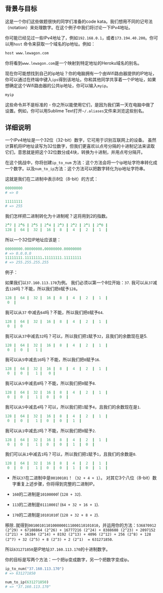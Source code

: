 ## 背景与目标

这是一个你们这些做题很快的同学们准备的code kata。我们想用不同的记号法（notation）来处理数字。在这个例子中我们将讨论一下IPv4地址。

你可能已经见过一些IPv4地址了，例如`192.168.0.1`，或者`173.194.40.200`。你可以用`host` 命令来获取一个域名的ip地址。例如：

```bash
host www.lewagon.com
```

你将看到`www.lewagon.com`是一个映射到特定地址的Heroku域名的别名。

现在你可能想找到自己的ip地址？你的电脑拥有一个由Wifi路由器提供的IP地址，你可以通过在终端中键入`ips`得到该地址。你和其他同学共享着一个IP地址，如果想确定这个Wifi路由器的公共ip地址，你可以输入`myip`。

```bash
myip
```

这些命令并不是标准的 - 你之所以能使用它们，是因为我们第一天在电脑中做了设置。例如，你可以用Sublime Text打开`~/.aliases`文件来浏览这些别名。

## 详细说明

一个IPv4地址是一个32位（32-bit）数字，它可用于识别互联网上的设备。
虽然计算机将IP地址读写为32位数字，但我们更喜欢以点号分隔的十进制记法来读取它们，意思就是把这个32位数分成4块，转换为十进制，并用点号分隔开。

在这个挑战中，你将创建`ip_to_num` 方法：这个方法会将一个ip地址字符串转化成一个数字。以及`num_to_ip`方法：这个方法可以把数字转化为ip地址字符串。

这就是我们在二进制中表示8位（8-bit）的方式：

```ruby
00000000
# => 0

11111111
# => 255
```

我们怎样把二进制转化为十进制呢？这将用到2的指数。

```ruby
2^7 | 2^6 | 2^5 | 2^4 | 2^3 | 2^2 | 2^1 | 2^0 |
128 |  64 |  32 |  16 |  8  |  4  |  2  |  1  |
```

所以一个32位IP地址应该是：
```ruby
00000000.00000000.00000000.00000000
# => 0.0.0.0
11111111.11111111.11111111.11111111
# => 255.255.255.255
```

例子：

如果我们以`37.160.113.170`为例。
我们必须以第一个8位开始：`37`.
我可以从`37`减去`128`吗？不能，所以我们把`0`赋予`128`。

```ruby
128 |  64 |  32 |  16 |  8  |  4  |  2  |  1  |
 0  |
```
我可以从`37` 中减去`64`吗？不能，所以我们把`0`赋予`64`.

```ruby
128 |  64 |  32 |  16 |  8  |  4  |  2  |  1  |
 0  |  0
```
我可以从`37`中减去`32`吗？可以，所以我们把`1`赋予`32`，且我们的余数现在是5.

```ruby
128 |  64 |  32 |  16 |  8  |  4  |  2  |  1  |
 0  |  0  |   1 |
```
我可以从`5`中减去`16`吗？不能，所以我们把`0`赋予`16`.

```ruby
128 |  64 |  32 |  16 |  8  |  4  |  2  |  1  |
 0  |  0  |   1 |   0 |
```
我可以从`5`中减去`8`吗？不能，所以我们把`0`赋予`8`.

```ruby
128 |  64 |  32 |  16 |  8  |  4  |  2  |  1  |
 0  |  0  |   1 |  0  |  0  |
```
我可以从`5`中减去`4`吗？可以，所以我们把`1`赋予`4`，且我们的余数现在是`1`.

```ruby
128 |  64 |  32 |  16 |  8  |  4  |  2  |  1  |
 0  |  0  |   1 |  0  |  0  |  1  |
```
我可以从`1`中减去`2`吗？不能，所以我们把`0`赋予`2`.

```ruby
128 |  64 |  32 |  16 |  8  |  4  |  2  |  1  |
 0  |  0  |   1 |  0  |  0  |  1  |  0  |
```
我们可以从`1`中减去`1`吗？可以，所以我们把`1`赋予`1`，且我们的余数是`0`.

```ruby
128 |  64 |  32 |  16 |  8  |  4  |  2  |  1  |
 0  |  0  |   1 |  0  |  0  |  1  |  0  |  1  |
```
- 所以`37`在二进制中是`00100101`！（`32 + 4 + 1`）。
对其它3个八位（8-bit）数字重复上述步骤，你将得到完整的二进制IP。

- `160`的二进制是`10100000`! (`128 + 32`).
- `113`的二进制是`01110001`! (`64 + 32 + 16 + 1`).
- `170`的二进制是`10101010`! (`128 + 32 + 8 + 2`).

移除`.`就得到`00100101101000000111000110101010`，并运用你的方法：`536870912 (2^29) + 67108864 (2^26) + 16777216 (2^24) + 8388608 (2^23) + 2097152 (2^21) + 16384 (2^14) + 8192 (2^13) + 4096 (2^12) + 256 (2^8) + 128 (2^7) + 32 (2^5) + 8 (2^3) + 2 (2^1)  = 631271850`.

所以```631271850```是IP地址```37.160.113.170```的十进制数字。

你的目标是写两个方法：一个把ip变成数字，另一个把数字变成ip。

```ruby
ip_to_num("37.160.113.170")
# => 631271850

num_to_ip(631271850)
# => "37.160.113.170"
```
